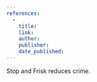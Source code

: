 ```yaml
---
references:
  -
    title: 
    link: 
    author: 
    publisher: 
    date_published: 
---
```


Stop and Frisk reduces crime.